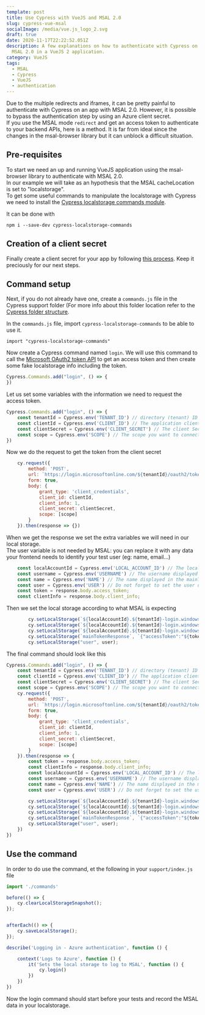 ```yaml
---
template: post
title: Use Cypress with VueJS and MSAL 2.0
slug: cypress-vue-msal
socialImage: /media/vue.js_logo_2.svg
draft: true
date: 2020-11-17T22:22:52.051Z
description: A few explanations on how to authenticate with Cypress on Azure
  MSAL 2.0 in a VueJS 2 application.
category: VueJS
tags:
  - MSAL
  - Cypress
  - VueJS
  - authentication
---
```

Due to the multiple redirects and iframes, it can be pretty painful to authenticate with Cypress on an app with MSAL 2.0. However, it is possible to bypass the authentication step by using an Azure client secret.  
If you use the MSAL mode `redirect` and get an access token to authenticate to your backend APIs, here is a method. It is far from ideal since the changes in the msal-browser library but it can unblock a difficult situation.

## Pre-requisites
To start we need an up and running VueJS application using the msal-browser library to authenticate with MSAL 2.0.  
In our example we will take as an hypothesis that the MSAL cacheLocation is set to "localstorage".  
To get some useful commands to manipulate the localstorage with Cypress we need to install the [Cypress localstorage commands module](https://www.npmjs.com/package/cypress-localstorage-commands).  

It can be done with  

`npm i --save-dev cypress-localstorage-commands`

## Creation of a client secret

Finally create a client secret for your app by following [this process](https://docs.microsoft.com/en-us/azure/active-directory/develop/howto-create-service-principal-portal#option-2-create-a-new-application-secret). Keep it preciously for our next steps.

## Command setup

Next, if you do not already have one, create a `commands.js` file in the Cypress support folder (For more info about this folder location refer to the  [Cypress folder structure](https://docs.cypress.io/guides/core-concepts/writing-and-organizing-tests.html#Folder-Structure).

In the `commands.js` file, import `cypress-localstorage-commands` to be able to use it.

`import "cypress-localstorage-commands"`

Now create a Cypress command named `login`. We will use this command to call the [Microsoft OAuth2 token API](https://docs.microsoft.com/en-us/azure/active-directory/develop/v2-oauth2-auth-code-flow#request-an-access-token) to get an access token and then create some fake localstorage info including the token.

``` javascript
Cypress.Commands.add("login", () => {
})
```

Let us set some variables with the information we need to request the access token.

``` javascript
Cypress.Commands.add("login", () => {
    const tenantId = Cypress.env('TENANT_ID') // directory (tenant) ID displayed in the Overview of your Azure app
    const clientId = Cypress.env('CLIENT_ID') // The application client ID available in the overview of your app
    const clientSecret = Cypress.env('CLIENT_SECRET') // The client Secret that you have generated
    const scope = Cypress.env('SCOPE') // The scope you want to connect to. For example User.Read   
})
```

Now we do the request to get the token from the client secret

``` javascript
    cy.request({
        method: 'POST',
        url: `https://login.microsoftonline.com/${tenantId}/oauth2/token/`,
        form: true,
        body: {
            grant_type: 'client_credentials',
            client_id: clientId,
            client_info: 1,
            client_secret: clientSecret,
            scope: [scope]
        }
    }).then(response => {})
```

When we get the response we set the extra variables we will need in our local storage.  
The user variable is not needed by MSAL: you can replace it with any data your frontend needs to identify your test user (eg: name, email...)


``` javascript
    const localAccountId = Cypress.env('LOCAL_ACCOUNT_ID') // The localAccountId in the field mainTokenResponse of your localstorage when authenticated with the Cypress user account
    const username = Cypress.env('USERNAME') // The username displayed in the mainTokenResponse when you log in with this account
    const name = Cypress.env('NAME') // The name displayed in the mainTokenResponse when you log in with this account
    const user = Cypress.env('USER') // Do not forget to set the user data that your application needs to work properly because the client secret is not linked to any user
    const token = response.body.access_token;
    const clientInfo = response.body.client_info;
```

Then we set the local storage according to what MSAL is expecting

``` javascript        
        cy.setLocalStorage(`${localAccountId}.${tenantId}-login.windows.net-accesstoken-${clientId}-${tenantId}-${scope}`, `{"homeAccountId":"${localAccountId}.${tenantId}","credentialType":"AccessToken","secret":"${token}","cachedAt":"1602169142","expiresOn":"1602176233","extendedExpiresOn":"1602309832","environment":"login.windows.net","clientId":"${clientId}","realm":"${tenantId}","target":"${scope}"}`);
        cy.setLocalStorage(`${localAccountId}.${tenantId}-login.windows.net-${tenantId}`, `{"authorityType":"MSSTS","clientInfo":"${clientInfo}","homeAccountId":"${localAccountId}.${tenantId}","environment":"login.windows.net","realm":"${tenantId}","localAccountId":"${localAccountId}","username":"${username}","name":"${name}"}`);
        cy.setLocalStorage(`${localAccountId}.${tenantId}-login.windows.net-idtoken-${clientId}-${tenantId}-`, `{"credentialType":"IdToken","homeAccountId":"${localAccountId}.${tenantId}","environment":"login.windows.net","clientId":"${clientId}","secret":"${token}","realm":"${tenantId}"}`);
        cy.setLocalStorage(`mainTokenResponse`, `{"accessToken":"${token}", "account":{"homeAccountId": "${localAccountId}.${tenantId}","environment": "login.windows.net","tenantId": "${tenantId}","username": "${username}","name": "${name}"}}`);
        cy.setLocalStorage("user", user); 
```

The final command should look like this

``` javascript
Cypress.Commands.add("login", () => {
    const tenantId = Cypress.env('TENANT_ID') // directory (tenant) ID displayed in the Overview of your Azure app
    const clientId = Cypress.env('CLIENT_ID') // The application client ID available in the overview of your app
    const clientSecret = Cypress.env('CLIENT_SECRET') // The client Secret that you have generated
    const scope = Cypress.env('SCOPE') // The scope you want to connect to. For example User.Read   
    cy.request({
        method: 'POST',
        url: `https://login.microsoftonline.com/${tenantId}/oauth2/token/`,
        form: true,
        body: {
            grant_type: 'client_credentials',
            client_id: clientId,
            client_info: 1,
            client_secret: clientSecret,
            scope: [scope]
        }
    }).then(response => {
        const token = response.body.access_token;
        const clientInfo = response.body.client_info;
        const localAccountId = Cypress.env('LOCAL_ACCOUNT_ID') // The localAccountId in the field mainTokenResponse of your localstorage when authenticated with the Cypress user account
        const username = Cypress.env('USERNAME') // The username displayed in the mainTokenResponse when you log in with this account
        const name = Cypress.env('NAME') // The name displayed in the mainTokenResponse when you log in with this account
        const user = Cypress.env('USER') // Do not forget to set the user data that your application needs to work properly because the client secret is not linked to any user

        cy.setLocalStorage(`${localAccountId}.${tenantId}-login.windows.net-accesstoken-${clientId}-${tenantId}-${scope}`, `{"homeAccountId":"${localAccountId}.${tenantId}","credentialType":"AccessToken","secret":"${token}","cachedAt":"1602169142","expiresOn":"1602176233","extendedExpiresOn":"1602309832","environment":"login.windows.net","clientId":"${clientId}","realm":"${tenantId}","target":"${scope}"}`);
        cy.setLocalStorage(`${localAccountId}.${tenantId}-login.windows.net-${tenantId}`, `{"authorityType":"MSSTS","clientInfo":"${clientInfo}","homeAccountId":"${localAccountId}.${tenantId}","environment":"login.windows.net","realm":"${tenantId}","localAccountId":"${localAccountId}","username":"${username}","name":"${name}"}`);
        cy.setLocalStorage(`${localAccountId}.${tenantId}-login.windows.net-idtoken-${clientId}-${tenantId}-`, `{"credentialType":"IdToken","homeAccountId":"${localAccountId}.${tenantId}","environment":"login.windows.net","clientId":"${clientId}","secret":"${token}","realm":"${tenantId}"}`);
        cy.setLocalStorage(`mainTokenResponse`, `{"accessToken":"${token}", "account":{"homeAccountId": "${localAccountId}.${tenantId}","environment": "login.windows.net","tenantId": "${tenantId}","username": "${username}","name": "${name}"}}`);
        cy.setLocalStorage("user", user); 
    })
})
``` 

## Use the command

In order to do use the command, et the following in your `support/index.js` file

``` javascript
import './commands'

before(() => {
    cy.clearLocalStorageSnapshot();
});

afterEach(() => {
    cy.saveLocalStorage();
});

describe('Logging in - Azure authentication', function () {

    context('Logs to Azure', function () {
        it('Sets the local storage to log to MSAL', function () {
            cy.login()
        })
    })
})

```

Now the login command should start before your tests and record the MSAL data in your localstorage. 

